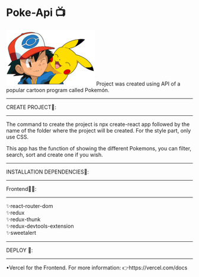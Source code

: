 # Poke-Api 📺
<img height="150" src="./pokemon.png"/>
Project was created using API of a popular cartoon program called Pokemón. 

<hr>
CREATE PROJECT🔧:
<hr>
The command to create the project is npx create-react app followed by the name of the folder where the project will be created. For the style part, only use CSS.

This app has the function of showing the different Pokemons, you can filter, search, sort and create one if you wish.
<hr>
INSTALLATION DEPENDENCIES📎:
<hr>
Frontend👩‍💻:
<hr>
✨react-router-dom
</br>
✨redux
</br>
✨redux-thunk
</br>
✨redux-devtools-extension
</br>
✨sweetalert

<hr>
DEPLOY 🚀:
<hr>
▪Vercel for the Frontend.
For more information:
👉https://vercel.com/docs

